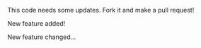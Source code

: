 This code needs some updates. Fork it and make a pull request!

New feature added!

New feature changed...

